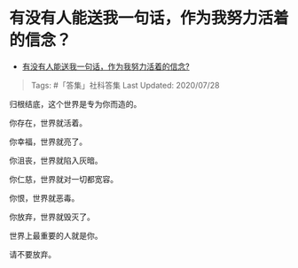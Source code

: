 # 有没有人能送我一句话，作为我努力活着的信念？

- [有没有人能送我一句话，作为我努力活着的信念?](https://www.zhihu.com/question/408484601/answer/1366455585)

>Tags: #「答集」社科答集
>Last Updated: 2020/07/28

归根结底，这个世界是专为你而造的。

  

你存在，世界就活着。

你幸福，世界就亮了。

你沮丧，世界就陷入灰暗。

  

你仁慈，世界就对一切都宽容。

你恨，世界就恶毒。

  

你放弃，世界就毁灭了。

  

世界上最重要的人就是你。

请不要放弃。